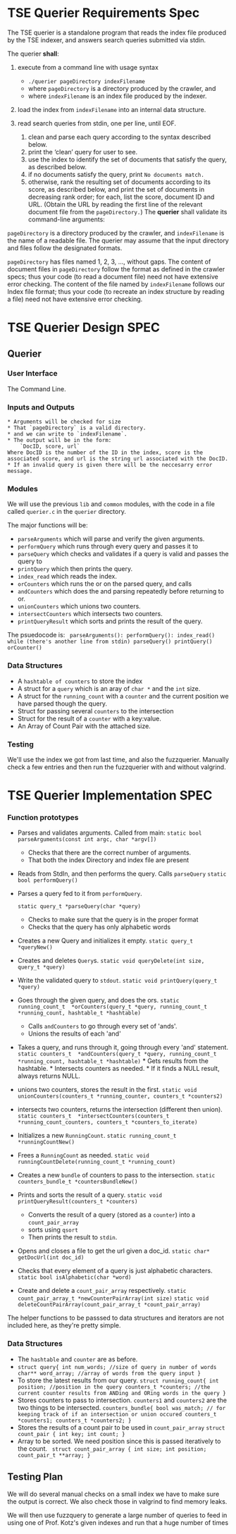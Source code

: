 # TSE Querier Requirements Spec
The TSE querier is a standalone program that reads the index file produced by the TSE indexer, and answers search queries submitted via stdin.

The querier **shall**:

1. execute from a command line with usage syntax
    * `./querier pageDirectory indexFilename`
    * where `pageDirectory` is a directory produced by the crawler, and
    * where `indexFilename` is an index file produced by the indexer.
2. load the index from `indexFilename` into an internal data structure.

3. read search queries from stdin, one per line, until EOF.
    1. clean and parse each query according to the syntax described below.
    2. print the ‘clean’ query for user to see.
    3. use the index to identify the set of documents that satisfy the query, as described below.
    4. if no documents satisfy the query, print `No documents match.`
    5. otherwise, rank the resulting set of documents according to its score, as described below, and print the set of documents in decreasing rank order; for each, list the score, document ID and URL. (Obtain the URL by reading the first line of the relevant document file from the `pageDirectory.`)
The **querier** shall validate its command-line arguments:

`pageDirectory` is a directory produced by the crawler, and
`indexFilename` is the name of a readable file.
The querier may assume that the input directory and files follow the designated formats.

`pageDirectory` has files named 1, 2, 3, …, without gaps.
The content of document files in `pageDirectory` follow the format as defined in the crawler specs; thus your code (to read a document file) need not have extensive error checking.
The content of the file named by `indexFilename` follows our Index file format; thus your code (to recreate an index structure by reading a file) need not have extensive error checking.

# TSE Querier Design SPEC

## Querier

### User Interface
The Command Line.

### Inputs and Outputs 
    * Arguments will be checked for size
    * That `pageDirectory` is a valid directory.
    * and we can write to `indexFilename`.
    * The output will be in the form:
    	`DocID, score, url`
    Where DocID is the number of the ID in the index, score is the associated score, and url is the string url associated with the DocID.
    * If an invalid query is given there will be the neccesarry error message.

### Modules

We will use the previous `lib` and `common` modules, with the code in a file called `querier.c` in the `querier` directory.

The major functions will be:
* `parseArguments` which will parse and verify the given arguments.
* `performQuery` which runs through every query and passes it to
* `parseQuery` which checks and validates if a query is valid and passes the query to
* `printQuery` which then prints the query.
* `index_read` which reads the index.
* `orCounters` which runs the or on the parsed query, and calls 
* `andCounters` which does the and parsing repeatedly before returning to or.
* `unionCounters` which unions two counters.
* `intersectCounters` which intersects two counters.
* `printQueryResult` which sorts and prints the result of the query.

The psuedocode is:
`
parseArguments():
performQuery():
	index_read()
	while (there's another line from stdin)
		parseQuery()
		printQuery()
		orCounter()`

###  Data Structures
* A `hashtable of counters` to store the index
* A struct for a `query` which is an aray of `char *` and the `int` size.
* A struct for the `running_count` with a `counter` and the current position we have parsed though the query.
* Struct for passing several `counters` to the intersection
* Struct for the result of a `counter` with a key:value.
* An Array of Count Pair with the attached size.

###  Testing
We'll use the index we got from last time, and also the fuzzquerier. Manually check a few entries and then run the fuzzquerier with and without valgrind.

# TSE Querier Implementation SPEC

### Function prototypes
* Parses and validates arguments. Called from main:
	`static bool parseArguments(const int argc, char *argv[])`
	* Checks that there are the correct number of arguments.
	* That both the index Directory and index file are present

* Reads from StdIn, and then performs the query. Calls `parseQuery`
	`static bool performQuery()`

* Parses a query fed to it from `performQuery`.

	`static query_t *parseQuery(char *query)`

	* Checks to make sure that the query is in the proper format
	* Checks that the query has only alphabetic words
* Creates a new Query and initializes it empty.
	`static query_t *queryNew()`
* Creates and deletes `Query`s.
	`static void queryDelete(int size, query_t *query)`
* Write the validated query to `stdout`.
	`static void printQuery(query_t *query)`

* Goes through the given query, and does the ors.
	`static running_count_t 
		*orCounters(query_t *query, running_count_t *running_count, hashtable_t *hashtable)`
	* Calls `andCounters` to go through every set of 'ands'.
	* Unions the results of each 'and'
* Takes a query, and runs through it, going through every 'and' statement.
	`static counters_t 
		*andCounters(query_t *query, running_count_t *running_count, hashtable_t *hashtable)`
		* Gets results from the hashtable.
		* Intersects counters as needed.
		* If it finds a NULL result, always returns NULL.
* unions two counters, stores the result in the first.
	`static void unionCounters(counters_t *running_counter, counters_t *counters2)`
* intersects two counters, returns the intersection (different then union).
	`static counters_t 
		*intersectCounters(counters_t *running_count_counters, counters_t *counters_to_iterate)`

* Initializes a new `RunningCount`.
	`static running_count_t *runningCountNew()`
* Frees a `RunningCount` as needed.
	`static void runningCountDelete(running_count_t *running_count)`

* Creates a new `bundle` of counters to pass to the intersection.
	`static counters_bundle_t *countersBundleNew()`

* Prints and sorts the result of a query.
	`static void printQueryResult(counters_t *counters)`
	* Converts the result of a query (stored as a `counter`) into a `count_pair_array`
	* sorts using `qsort`
	* Then prints the result to `stdin`.

* Opens and closes a file to get the url given a doc_id.
	`static char* getDocUrl(int doc_id)`

* Checks that every element of a query is just alphabetic characters.
	`static bool isAlphabetic(char *word)`
* Create and delete a `count_pair_array` respectively.
	`static count_pair_array_t *newCounterPairArray(int size)`
	`static void deleteCountPairArray(count_pair_array_t *count_pair_array)`

The helper functions to be passsed to data structures and iterators are not included here, as they're pretty simple.

###  Data Structures
* The `hashtable` and `counter` are as before.
* `struct query{
	int num_words; //size of query in number of words
	char** word_array; //array of words from the query input
}`
*  To store the latest results from our query.
`struct running_count{
	int position; //position in the query
	counters_t *counters; //the current counter results from ANDing and ORing words in the query
}`
* Stores counters to pass to intersection. `counters1` and `counters2` are the two things to be intersected.
`counters_bundle{
	bool was_match; // for keeping track of if an intersection or union occured
	counters_t *counters1;
	counters_t *counters2;
}`
* Stores the results of a count pair to be used in `count_pair_array`
`struct count_pair {
	int key;
	int count;
} `
* Array to be sorted. We need position since this is passed iteratively to the count.
` struct count_pair_array {
	int size;
	int position;
	count_pair_t **array;
}`

## Testing Plan
We will do several manual checks on a small index we have to make sure the output is correct. We also check those in valgrind to find memory leaks. 

We will then use fuzzquery to generate a large number of queries to feed in using one of Prof. Kotz's given indexes and run that a huge number of times